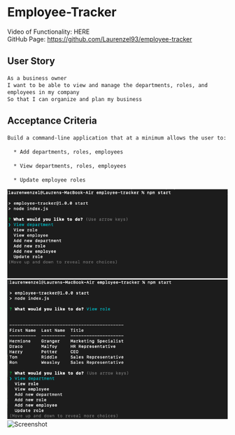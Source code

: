 # Employee-Tracker
Video of Functionality: HERE <br>
GitHub Page: https://github.com/Laurenzel93/employee-tracker

## User Story
```
As a business owner
I want to be able to view and manage the departments, roles, and employees in my company
So that I can organize and plan my business
```


## Acceptance Criteria
```
Build a command-line application that at a minimum allows the user to:

  * Add departments, roles, employees

  * View departments, roles, employees

  * Update employee roles
```

![Screenshot](assets/employee-tracker1.png)
![Screenshot](assets/employee-tracker2.png)
![Screenshot](assets/employee-tracker3.png)
